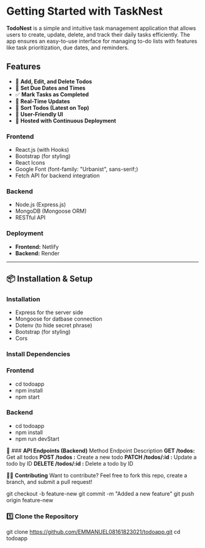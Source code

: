 # Getting Started with TaskNest

**TodoNest** is a simple and intuitive task management application that allows users to create, update, delete, and track their daily tasks efficiently. The app ensures an easy-to-use interface for managing to-do lists with features like task prioritization, due dates, and reminders.

## Features

- 📝 **Add, Edit, and Delete Todos**
- 📆 **Set Due Dates and Times**
- ✅ **Mark Tasks as Completed**
- 🔄 **Real-Time Updates**
- 📌 **Sort Todos (Latest on Top)**
- 🎨 **User-Friendly UI**
- 📡 **Hosted with Continuous Deployment**

### **Frontend**
- React.js (with Hooks)
- Bootstrap (for styling)
- React Icons
- Google Font (font-family: "Urbanist", sans-serif;)
- Fetch API for backend integration

### **Backend**
- Node.js (Express.js)
- MongoDB (Mongoose ORM)
- RESTful API

### **Deployment**
- **Frontend:** Netlify 
- **Backend:** Render

---

## 📦 Installation & Setup

### **Installation**
- Express for the server side
- Mongoose for datbase connection
- Dotenv (to hide secret phrase)
- Bootstrap (for styling)
- Cors


### **Install Dependencies**

### **Frontend**
- cd todoapp
- npm install
- npm start

### **Backend**
- cd todoapp
- npm install
- npm run devStart

🔗 ### **API Endpoints (Backend)**
Method	Endpoint	Description
**GET	/todos:**	Get all todos
**POST	/todos :**	Create a new todo
**PATCH	/todos/:id :**	Update a todo by ID
**DELETE	/todos/:id :**	Delete a todo by ID

👨‍💻 **Contributing**
Want to contribute? Feel free to fork this repo, create a branch, and submit a pull request!

git checkout -b feature-new
git commit -m "Added a new feature"
git push origin feature-new


### 1️⃣ Clone the Repository

git clone https://github.com/EMMANUEL08161823021/todoapp.git
cd todoapp





